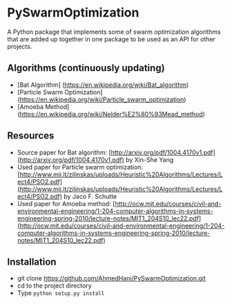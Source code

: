 # PySwarmOptimization
A Python package that implements some of swarm optimization algorithms that are added up together in one package to be used as an API for other projects.

## Algorithms (continuously updating)
* [Bat Algorithm] (https://en.wikipedia.org/wiki/Bat_algorithm)
* [Particle Swarm Optimization] (https://en.wikipedia.org/wiki/Particle_swarm_optimization)
* [Amoeba Method] (https://en.wikipedia.org/wiki/Nelder%E2%80%93Mead_method)

## Resources
* Source paper for Bat algorithm: [http://arxiv.org/pdf/1004.4170v1.pdf](http://arxiv.org/pdf/1004.4170v1.pdf) by Xin-She Yang
* Used paper for Particle swarm optimization: [http://www.mii.lt/zilinskas/uploads/Heuristic%20Algorithms/Lectures/Lect4/PSO2.pdf](http://www.mii.lt/zilinskas/uploads/Heuristic%20Algorithms/Lectures/Lect4/PSO2.pdf) by Jaco F. Schutte
* Used paper for Amoeba method: [http://ocw.mit.edu/courses/civil-and-environmental-engineering/1-204-computer-algorithms-in-systems-engineering-spring-2010/lecture-notes/MIT1_204S10_lec22.pdf](http://ocw.mit.edu/courses/civil-and-environmental-engineering/1-204-computer-algorithms-in-systems-engineering-spring-2010/lecture-notes/MIT1_204S10_lec22.pdf) 



## Installation
* git clone https://github.com/AhmedHani/PySwarmOptimization.git
* cd to the project directory
* Type ``` python setup.py install ```
